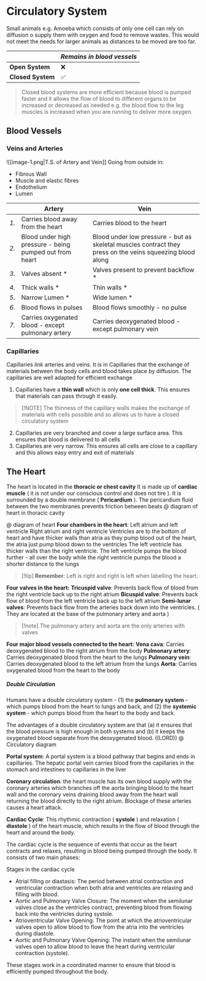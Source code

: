 # Circulatory System
Small animals e.g. Amoeba which consists of only one cell can rely on diffusion o supply them with oxygen and food to remove wastes. This would not meet the needs for larger animals as distances to be moved are too far.

|                   | *Remains in blood vessels* |
| ----------------- | -------------------------- |
| **Open System**   | ❌                          |
| **Closed System** | ✅                          |
>  Closed blood systems are more efficient because blood is pumped faster and it allows the flow of blood to different organs to be increased or decreased as needed e.g. the blood flow to the leg muscles is increased when you are running to deliver more oxygen.

## Blood Vessels
### Veins and Arteries
![[image-1.png|T.S. of Artery and Vein]]
Going from outside in:
- Fibrous Wall
- Muscle and elastic fibres
- Endothelium
- Lumen


|      | **Artery**                                              | **Vein**                                                                                                  |
| ---- | ------------------------------------------------------- | --------------------------------------------------------------------------------------------------------- |
| *1.* | Carries blood away from the heart                       | Carries blood to the heart                                                                                |
| *2.* | Blood under high pressure - being pumped out from heart | Blood under low pressure - but as skeletal muscles contract they press on the veins squeezing blood along |
| *3.* | Valves absent *                                         | Valves present to prevent backflow *                                                                      |
| *4.* | Thick walls *                                           | Thin walls *                                                                                              |
| *5.* | Narrow Lumen *                                          | Wide lumen *                                                                                              |
| *6.* | Blood flows in pulses                                   | Blood flows smoothly - no pulse                                                                           |
| *7.* | Carries oxygenated blood - except pulmonary artery      | Carries deoxygenated blood - except pulmonary vein                                                        |
### Capillaries
Capillaries *link* arteries and veins. It is in Capillaries that the exchange of materials between the body cells and blood takes place by diffusion. The capillaries are well adapted for efficient exchange
1. Capillaries have a **thin wall** which is only **one cell thick**. This ensures that materials can pass through it easily.
>[!NOTE]  The thinness of the capillary walls makes the exchange of materials with cells possible and so allows us to have a closed circulatory system
2. Capillaries are very branched and cover a large surface area. This ensures that blood is delivered to all cells
3. Capillaries are very narrow. This ensures all cells are close to a capillary and this allows easy entry and exit of materials

## The Heart
The heart is located in the **thoracic or chest cavity**
It is made up of **cardiac muscle** ( it is not under our conscious control and does not tire ). It is surrounded by a double membrane ( **Pericardium** ). The pericardium fluid between the two membranes prevents friction between beats
@ diagram of heart in thoracic cavity

@ diagram of heart
**Four chambers in the heart**:
Left atrium and left ventricle
Right atrium and right ventricle
Ventricles are to the bottom of heart and have thicker walls than atria as they pump blood out of the heart, the atria just pump blood down to the ventricles
The left ventricle has thicker walls than the right ventricle. The left ventricle pumps the blood further - all over the body while the right ventricle pumps the blood a shorter distance to the lungs
>[!tip]  **Remember**: Left is right and right is left when labelling the heart.

**Four valves in the heart:**
**Tricuspid valve**: Prevents back flow of blood from the right ventricle back up to the right atrium
**Bicuspid valve**: Prevents back flow of blood from the left ventricle back up to the left atrium
**Semi-lunar valves**: Prevents back flow from the arteries back down into the ventricles. ( They are located at the base of the pulmonary artery and aorta )
>[!note] The pulmonary artery and aorta are the only arteries with valves

**Four major blood vessels connected to the heart:**
**Vena cava**: Carries deoxygenated blood to the right atrium from the body
**Pulmonary artery**: Carries deoxygenated blood from the heart to the lungs
**Pulmonary vein**: Carries deoxygenated blood to the left atrium from the lungs
**Aorta**: Carries oxygenated blood from the heart to the body

##### Double Circulation 
Humans have a double circulatory system - (1) the **pulmonary system** - which pumps blood from the heart to lungs and back, and (2) the **systemic system** - which pumps blood from the heart to the body and back.

The advantages of a double circulatory system are that (a) it ensures that the blood pressure is high enough in both systems and (b) it keeps the oxygenated blood separate from the deoxygenated blood. ((LORD))
@ Circulatory diagram

**Portal system**: A portal system is a blood pathway that begins and ends in capillaries. The hepatic portal vein carries blood from the capillaries in the stomach and intestines to capillaries in the liver

**Coronary circulation**: the heart muscle has its own blood supply with the coronary arteries which branches off the aorta bringing blood to the heart wall and the coronary veins draining blood away from the heart wall returning the blood directly to the right atrium. Blockage of these arteries causes a heart attack.

**Cardiac Cycle**: This rhythmic contraction ( **systole** ) and relaxation ( **diastole** ) of the heart muscle, which results in the flow of blood through the heart and around the body.

 The cardiac cycle is the sequence of events that occur as the heart contracts and relaxes, resulting in blood being pumped through the body. It consists of two main phases:

Stages in the cardiac cycle
- Atrial filling or diastasis: The period between atrial contraction and ventricular contraction when both atria and ventricles are relaxing and filling with blood.
- Aortic and Pulmonary Valve Closure: The moment when the semilunar valves close as the ventricles contract, preventing blood from flowing back into the ventricles during systole.
- Atrioventricular Valve Opening: The point at which the atrioventricular valves open to allow blood to flow from the atria into the ventricles during diastole.
- Aortic and Pulmonary Valve Opening: The instant when the semilunar valves open to allow blood to leave the heart during ventricular contraction (systole).

These stages work in a coordinated manner to ensure that blood is efficiently pumped throughout the body.